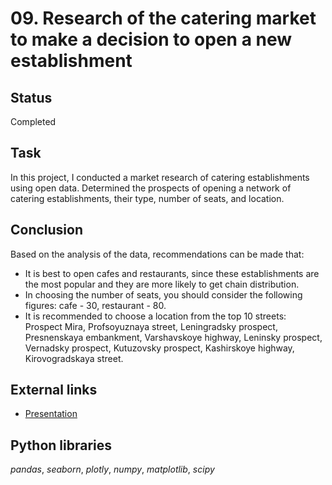 # 09. Research of the catering market to make a decision to open a new establishment

## Status
Completed

## Task

In this project, I conducted a market research of catering establishments using open data. Determined the prospects of opening a network of catering establishments, their type, number of seats, and location.  

## Conclusion

Based on the analysis of the data, recommendations can be made that:
- It is best to open cafes and restaurants, since these establishments are the most popular and they are more likely to get chain distribution.
- In choosing the number of seats, you should consider the following figures: cafe - 30, restaurant - 80.
- It is recommended to choose a location from the top 10 streets: Prospect Mira, Profsoyuznaya street, Leningradsky prospect, Presnenskaya embankment, Varshavskoye highway, Leninsky prospect, Vernadsky prospect, Kutuzovsky prospect, Kashirskoye highway, Kirovogradskaya street.

## External links
- [Presentation](https://drive.google.com/file/d/1gjUWexPUvnh2Zp0Lhm-708OORfNjGRB6/view?usp=sharing)

## Python libraries
*pandas*, *seaborn*, *plotly*, *numpy*, *matplotlib*, *scipy*
